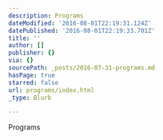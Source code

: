 ```yaml
---
description: Programs
dateModified: '2016-08-01T22:19:31.124Z'
datePublished: '2016-08-01T22:19:33.701Z'
title: ''
author: []
publisher: {}
via: {}
sourcePath: _posts/2016-07-31-programs.md
hasPage: true
starred: false
url: programs/index.html
_type: Blurb

---
```

Programs